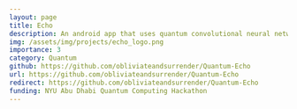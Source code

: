 ```yaml
---
layout: page
title: Echo
description: An android app that uses quantum convolutional neural networks to enhance OCR for digitizing endangered languages and keep them safe for the next generations.
img: /assets/img/projects/echo_logo.png
importance: 3
category: Quantum
github: https://github.com/obliviateandsurrender/Quantum-Echo
url: https://github.com/obliviateandsurrender/Quantum-Echo
redirect: https://github.com/obliviateandsurrender/Quantum-Echo
funding: NYU Abu Dhabi Quantum Computing Hackathon
---
```

